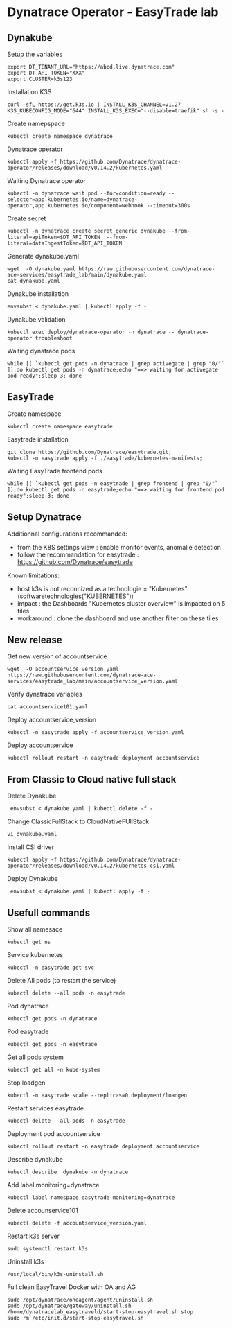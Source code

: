 # Dynatrace Operator - EasyTrade lab

## Dynakube
Setup the variables
    
    export DT_TENANT_URL="https://abcd.live.dynatrace.com"
    export DT_API_TOKEN="XXX"
    export CLUSTER=k3s123

Installation K3S

    curl -sfL https://get.k3s.io | INSTALL_K3S_CHANNEL=v1.27 K3S_KUBECONFIG_MODE="644" INSTALL_K3S_EXEC="--disable=traefik" sh -s -

Create namepspace

    kubectl create namespace dynatrace
    
Dynatrace operator

    kubectl apply -f https://github.com/Dynatrace/dynatrace-operator/releases/download/v0.14.2/kubernetes.yaml

Waiting Dynatrace operator

    kubectl -n dynatrace wait pod --for=condition=ready --selector=app.kubernetes.io/name=dynatrace-operator,app.kubernetes.io/component=webhook --timeout=300s

Create secret

    kubectl -n dynatrace create secret generic dynakube --from-literal=apiToken=$DT_API_TOKEN  --from-literal=dataIngestToken=$DT_API_TOKEN
 
Generate dynakube.yaml

    wget  -O dynakube.yaml https://raw.githubusercontent.com/dynatrace-ace-services/easytrade_lab/main/dynakube.yaml
    cat dynakube.yaml

Dynakube installation

    envsubst < dynakube.yaml | kubectl apply -f -

Dynakube validation

    kubectl exec deploy/dynatrace-operator -n dynatrace -- dynatrace-operator troubleshoot

Waiting dynatrace pods

    while [[ `kubectl get pods -n dynatrace | grep activegate | grep "0/"` ]];do kubectl get pods -n dynatrace;echo "==> waiting for activegate pod ready";sleep 3; done

## EasyTrade

Create namespace 

    kubectl create namespace easytrade

Easytrade installation

    git clone https://github.com/Dynatrace/easytrade.git;
    kubectl -n easytrade apply -f ./easytrade/kubernetes-manifests;
    
Waiting EasyTrade frontend pods

    while [[ `kubectl get pods -n easytrade | grep frontend | grep "0/"` ]];do kubectl get pods -n easytrade;echo "==> waiting for frontend pod ready";sleep 3; done
  
## Setup Dynatrace
Additionnal configurations recommanded:  
 - from the K8S settings view : enable monitor events, anomalie detection 
 - follow the recommandation for easytrade : https://github.com/Dynatrace/easytrade

Known limitations:  
 - host k3s is not reconnized as a technologie = "Kubernetes" (softwaretechnologies("KUBERNETES"))
 - impact : the Dashboards "Kubernetes cluster overview" is impacted on 5 tiles
 - workaround : clone the dashboard and use another filter on these tiles

## New release

Get new version of accountservice

    wget  -O accountservice_version.yaml https://raw.githubusercontent.com/dynatrace-ace-services/easytrade_lab/main/accountservice_version.yaml

Verify dynatrace variables 

    cat accountservice101.yaml
        
Deploy accountservice_version

    kubectl -n easytrade apply -f accountservice_version.yaml

Deploy accountservice 

    kubectl rollout restart -n easytrade deployment accountservice

## From Classic to Cloud native full stack 

Delete Dynakube

     envsubst < dynakube.yaml | kubectl delete -f -
        
Change ClassicFullStack to CloudNativeFUllStack

    vi dynakube.yaml

Install CSI driver

    kubectl apply -f https://github.com/Dynatrace/dynatrace-operator/releases/download/v0.14.2/kubernetes-csi.yaml

Deploy Dynakube

     envsubst < dynakube.yaml | kubectl apply -f -

## Usefull commands
    
Show all namesace

    kubectl get ns
    
Service kubernetes 

    kubectl -n easytrade get svc

Delete All pods (to restart the service)

    kubectl delete --all pods -n easytrade
    
Pod dynatrace

    kubectl get pods -n dynatrace

Pod easytrade

    kubectl get pods -n easytrade

Get all pods system

    kubectl get all -n kube-system
    
Stop loadgen

    kubectl -n easytrade scale --replicas=0 deployment/loadgen

Restart services easytrade

    kubectl delete --all pods -n easytrade

Deployment pod accountservice

    kubectl rollout restart -n easytrade deployment accountservice

Describe dynakube 

    kubectl describe  dynakube -n dynatrace

Add label monitoring=dynatrace

    kubectl label namespace easytrade monitoring=dynatrace

Delete accounservice101

    kubectl delete -f accountservice_version.yaml

Restart k3s server

    sudo systemctl restart k3s
    
Uninstall k3s 

    /usr/local/bin/k3s-uninstall.sh

Full clean EasyTravel Docker with OA and AG  

    sudo /opt/dynatrace/oneagent/agent/uninstall.sh
    sudo /opt/dynatrace/gateway/uninstall.sh
    /home/dynatracelab_easytraveld/start-stop-easytravel.sh stop
    sudo rm /etc/init.d/start-stop-easytravel.sh


    
